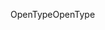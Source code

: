 <span data-ttu-id="08bd3-101">OpenType</span><span class="sxs-lookup"><span data-stu-id="08bd3-101">OpenType</span></span>